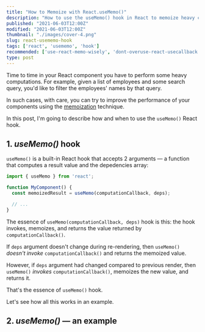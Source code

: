 ```yaml
---
title: "How to Memoize with React.useMemo()"
description: "How to use the useMemo() hook in React to memoize heavy computations."  
published: "2021-06-03T12:00Z"
modified: "2021-06-03T12:00Z"
thumbnail: "./images/cover-4.png"
slug: react-usememo-hook
tags: ['react', 'usememo', 'hook']
recommended: ['use-react-memo-wisely', 'dont-overuse-react-usecallback']
type: post
---
```


Time to time in your React component you have to perform some heavy computations. For example, given a list of employees and some search query, you'd like to 
filter the employees' names by that query.  

In such cases, with care, you can try to improve the performance of your components using the [memoization](https://en.wikipedia.org/wiki/Memoization) technique.  

In this post, I'm going to describe how and when to use the `useMemo()` React hook.  

## 1. *useMemo()* hook

`useMemo()` is a built-in React hook that accepts 2 arguments &mdash; a function that computes a result value and the depedencies array:  

```javascript
import { useMemo } from 'react';

function MyComponent() {
  const memoizedResult = useMemo(computationCallback, deps);

  // ...
}
```

The essence of `useMemo(computationCallback, deps)` hook is this: the hook invokes, memoizes, and returns the value returned by `computationCallback()`.  

If `deps` argument doesn't change during re-rendering, then `useMemo()` *doesn't invoke* `computationCallback()` and returns the memoized value. 

However, if `deps` argument had changed compared to previous render, then `useMemo()` *invokes* `computationCallback()`, memoizes the new value, and returns it.  

That's the essence of `useMemo()` hook.  

Let's see how all this works in an example.  

## 2. *useMemo()* &mdash; an example